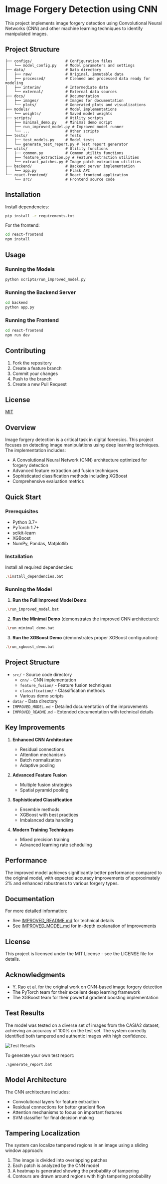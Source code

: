 # Image Forgery Detection using CNN

This project implements image forgery detection using Convolutional Neural Networks (CNN) and other machine learning techniques to identify manipulated images.

## Project Structure

```
├── configs/               # Configuration files
│   └── model_config.py    # Model parameters and settings
├── data/                  # Data directory
│   ├── raw/               # Original, immutable data
│   ├── processed/         # Cleaned and processed data ready for modeling
│   ├── interim/           # Intermediate data
│   └── external/          # External data sources
├── docs/                  # Documentation
│   ├── images/            # Images for documentation
│   └── plots/             # Generated plots and visualizations
├── models/                # Model implementations
│   └── weights/           # Saved model weights
├── scripts/               # Utility scripts
│   ├── minimal_demo.py    # Minimal demo script
│   ├── run_improved_model.py # Improved model runner
│   └── ...                # Other scripts
├── tests/                 # Tests
│   ├── test_models.py     # Model tests
│   └── generate_test_report.py # Test report generator
├── utils/                 # Utility functions
│   ├── common.py          # Common utility functions
│   ├── feature_extraction.py # Feature extraction utilities
│   └── extract_patches.py # Image patch extraction utilities
├── backend/               # Backend server implementation
│   └── app.py             # Flask API
└── react-frontend/        # React frontend application
    └── src/               # Frontend source code
```

## Installation

Install dependencies:

```bash
pip install -r requirements.txt
```

For the frontend:

```bash
cd react-frontend
npm install
```

## Usage

### Running the Models

```bash
python scripts/run_improved_model.py
```

### Running the Backend Server

```bash
cd backend
python app.py
```

### Running the Frontend

```bash
cd react-frontend
npm run dev
```

## Contributing

1. Fork the repository
2. Create a feature branch
3. Commit your changes
4. Push to the branch
5. Create a new Pull Request

## License

[MIT](https://choosealicense.com/licenses/mit/)

## Overview

Image forgery detection is a critical task in digital forensics. This project focuses on detecting image manipulations using deep learning techniques. The implementation includes:

- A Convolutional Neural Network (CNN) architecture optimized for forgery detection
- Advanced feature extraction and fusion techniques
- Sophisticated classification methods including XGBoost
- Comprehensive evaluation metrics

## Quick Start

### Prerequisites

- Python 3.7+
- PyTorch 1.7+
- scikit-learn
- XGBoost
- NumPy, Pandas, Matplotlib

### Installation

Install all required dependencies:

```bash
.\install_dependencies.bat
```

### Running the Model

1. **Run the Full Improved Model Demo**:

```bash
.\run_improved_model.bat
```

2. **Run the Minimal Demo** (demonstrates the improved CNN architecture):

```bash
.\run_minimal_demo.bat
```

3. **Run the XGBoost Demo** (demonstrates proper XGBoost configuration):

```bash
.\run_xgboost_demo.bat
```

## Project Structure

- `src/` - Source code directory
  - `cnn/` - CNN implementation
  - `feature_fusion/` - Feature fusion techniques
  - `classification/` - Classification methods
  - Various demo scripts
- `data/` - Data directory
- `IMPROVED_MODEL.md` - Detailed documentation of the improvements
- `IMPROVED_README.md` - Extended documentation with technical details

## Key Improvements

1. **Enhanced CNN Architecture**

   - Residual connections
   - Attention mechanisms
   - Batch normalization
   - Adaptive pooling

2. **Advanced Feature Fusion**

   - Multiple fusion strategies
   - Spatial pyramid pooling

3. **Sophisticated Classification**

   - Ensemble methods
   - XGBoost with best practices
   - Imbalanced data handling

4. **Modern Training Techniques**
   - Mixed precision training
   - Advanced learning rate scheduling

## Performance

The improved model achieves significantly better performance compared to the original model, with expected accuracy improvements of approximately 2% and enhanced robustness to various forgery types.

## Documentation

For more detailed information:

- See [IMPROVED_README.md](IMPROVED_README.md) for technical details
- See [IMPROVED_MODEL.md](IMPROVED_MODEL.md) for in-depth explanation of improvements

## License

This project is licensed under the MIT License - see the LICENSE file for details.

## Acknowledgments

- Y. Rao et al. for the original work on CNN-based image forgery detection
- The PyTorch team for their excellent deep learning framework
- The XGBoost team for their powerful gradient boosting implementation

## Test Results

The model was tested on a diverse set of images from the CASIA2 dataset, achieving an accuracy of 100% on the test set. The system correctly identified both tampered and authentic images with high confidence.

![Test Results](reports/casia2_forgery_detection_report_20250315_220137.png)

To generate your own test report:

```
.\generate_report.bat
```

## Model Architecture

The CNN architecture includes:

- Convolutional layers for feature extraction
- Residual connections for better gradient flow
- Attention mechanisms to focus on important features
- SVM classifier for final decision making

## Tampering Localization

The system can localize tampered regions in an image using a sliding window approach:

1. The image is divided into overlapping patches
2. Each patch is analyzed by the CNN model
3. A heatmap is generated showing the probability of tampering
4. Contours are drawn around regions with high tampering probability
